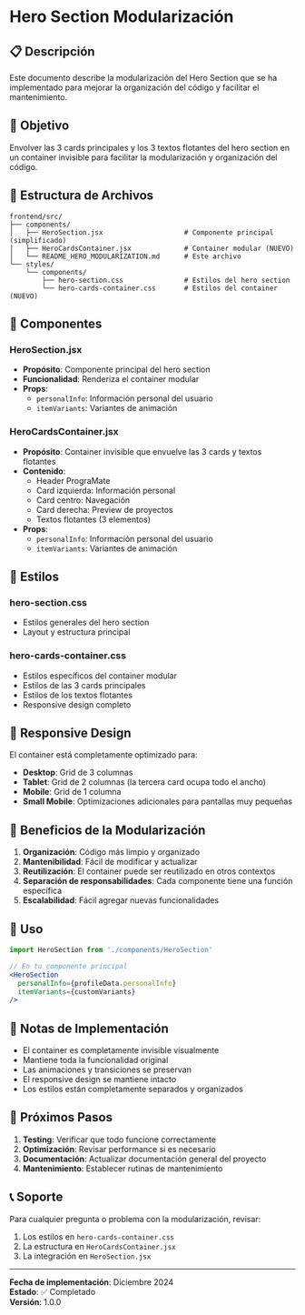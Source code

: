 # Hero Section Modularización

## 📋 Descripción

Este documento describe la modularización del Hero Section que se ha implementado para mejorar la organización del código y facilitar el mantenimiento.

## 🎯 Objetivo

Envolver las 3 cards principales y los 3 textos flotantes del hero section en un container invisible para facilitar la modularización y organización del código.

## 📁 Estructura de Archivos

```
frontend/src/
├── components/
│   ├── HeroSection.jsx                    # Componente principal (simplificado)
│   ├── HeroCardsContainer.jsx             # Container modular (NUEVO)
│   └── README_HERO_MODULARIZATION.md      # Este archivo
└── styles/
    └── components/
        ├── hero-section.css               # Estilos del hero section
        └── hero-cards-container.css       # Estilos del container (NUEVO)
```

## 🔧 Componentes

### HeroSection.jsx
- **Propósito**: Componente principal del hero section
- **Funcionalidad**: Renderiza el container modular
- **Props**: 
  - `personalInfo`: Información personal del usuario
  - `itemVariants`: Variantes de animación

### HeroCardsContainer.jsx
- **Propósito**: Container invisible que envuelve las 3 cards y textos flotantes
- **Contenido**:
  - Header PrograMate
  - Card izquierda: Información personal
  - Card centro: Navegación
  - Card derecha: Preview de proyectos
  - Textos flotantes (3 elementos)
- **Props**: 
  - `personalInfo`: Información personal del usuario
  - `itemVariants`: Variantes de animación

## 🎨 Estilos

### hero-section.css
- Estilos generales del hero section
- Layout y estructura principal

### hero-cards-container.css
- Estilos específicos del container modular
- Estilos de las 3 cards principales
- Estilos de los textos flotantes
- Responsive design completo

## 📱 Responsive Design

El container está completamente optimizado para:

- **Desktop**: Grid de 3 columnas
- **Tablet**: Grid de 2 columnas (la tercera card ocupa todo el ancho)
- **Mobile**: Grid de 1 columna
- **Small Mobile**: Optimizaciones adicionales para pantallas muy pequeñas

## 🚀 Beneficios de la Modularización

1. **Organización**: Código más limpio y organizado
2. **Mantenibilidad**: Fácil de modificar y actualizar
3. **Reutilización**: El container puede ser reutilizado en otros contextos
4. **Separación de responsabilidades**: Cada componente tiene una función específica
5. **Escalabilidad**: Fácil agregar nuevas funcionalidades

## 🔄 Uso

```jsx
import HeroSection from './components/HeroSection'

// En tu componente principal
<HeroSection 
  personalInfo={profileData.personalInfo}
  itemVariants={customVariants}
/>
```

## 📝 Notas de Implementación

- El container es completamente invisible visualmente
- Mantiene toda la funcionalidad original
- Las animaciones y transiciones se preservan
- El responsive design se mantiene intacto
- Los estilos están completamente separados y organizados

## 🎯 Próximos Pasos

1. **Testing**: Verificar que todo funcione correctamente
2. **Optimización**: Revisar performance si es necesario
3. **Documentación**: Actualizar documentación general del proyecto
4. **Mantenimiento**: Establecer rutinas de mantenimiento

## 📞 Soporte

Para cualquier pregunta o problema con la modularización, revisar:
1. Los estilos en `hero-cards-container.css`
2. La estructura en `HeroCardsContainer.jsx`
3. La integración en `HeroSection.jsx`

---

**Fecha de implementación**: Diciembre 2024  
**Estado**: ✅ Completado  
**Versión**: 1.0.0
